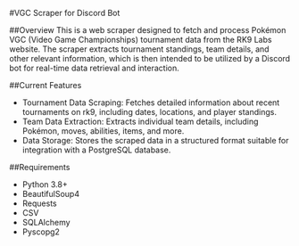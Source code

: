 #VGC Scraper for Discord Bot

##Overview
This is a web scraper designed to fetch and process Pokémon VGC (Video Game Championships) tournament data from the RK9 Labs website. The scraper extracts tournament standings, team details, and other relevant information, which is then intended to be utilized by a Discord bot for real-time data retrieval and interaction. 

##Current Features
- Tournament Data Scraping: Fetches detailed information about recent tournaments on rk9, including dates, locations, and player standings.
- Team Data Extraction: Extracts individual team details, including Pokémon, moves, abilities, items, and more.
- Data Storage: Stores the scraped data in a structured format suitable for integration with a PostgreSQL database.

##Requirements
- Python 3.8+
- BeautifulSoup4
- Requests
- CSV
- SQLAlchemy
- Pyscopg2

